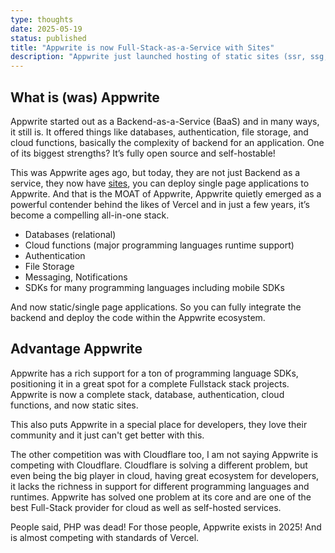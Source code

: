 ```yaml
---
type: thoughts
date: 2025-05-19
status: published
title: "Appwrite is now Full-Stack-as-a-Service with Sites"
description: "Appwrite just launched hosting of static sites (ssr, ssg, spa). This puts appwrite in a great position for being a fullstack solution. End to End developer stack for building applications."
---
```


## What is (was) Appwrite

Appwrite started out as a Backend-as-a-Service (BaaS) and in many ways, it still is. It offered things like databases, authentication, file storage, and cloud functions, basically the complexity of backend for an application. One of its biggest strengths? It’s fully open source and self-hostable!

This was Appwrite ages ago, but today, they are not just Backend as a service, they now have [sites](https://appwrite.io/blog/post/announcing-appwrite-sites), you can deploy single page applications to Appwrite. And that is the MOAT of Appwrite, Appwrite quietly emerged as a powerful contender behind the likes of Vercel and in just a few years, it’s become a compelling all-in-one stack.

- Databases (relational)
- Cloud functions (major programming languages runtime support)
- Authentication
- File Storage
- Messaging, Notifications
- SDKs for many programming languages including mobile SDKs

And now static/single page applications. So you can fully integrate the backend and deploy the code within the Appwrite ecosystem.

## Advantage Appwrite

Appwrite has a rich support for a ton of programming language SDKs, positioning it in a great spot for a complete Fullstack stack projects. Appwrite is now a complete stack, database, authentication, cloud functions, and now static sites.

This also puts Appwrite in a special place for developers, they love their community and it just can't get better with this.

The other competition was with Cloudflare too, I am not saying Appwrite is competing with Cloudflare. Cloudflare is solving a different problem, but even being the big player in cloud, having great ecosystem for developers, it lacks the richness in support for different programming languages and runtimes. Appwrite has solved one problem at its core and are one of the best Full-Stack provider for cloud as well as self-hosted services.

People said, PHP was dead! For those people, Appwrite exists in 2025! And is almost competing with standards of Vercel.

